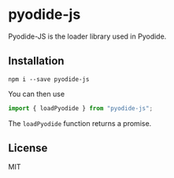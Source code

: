 # pyodide-js

Pyodide-JS is the loader library used in Pyodide.

## Installation

```
npm i --save pyodide-js
```

You can then use

```javascript
import { loadPyodide } from "pyodide-js";
```

The `loadPyodide` function returns a promise.

## License
MIT
